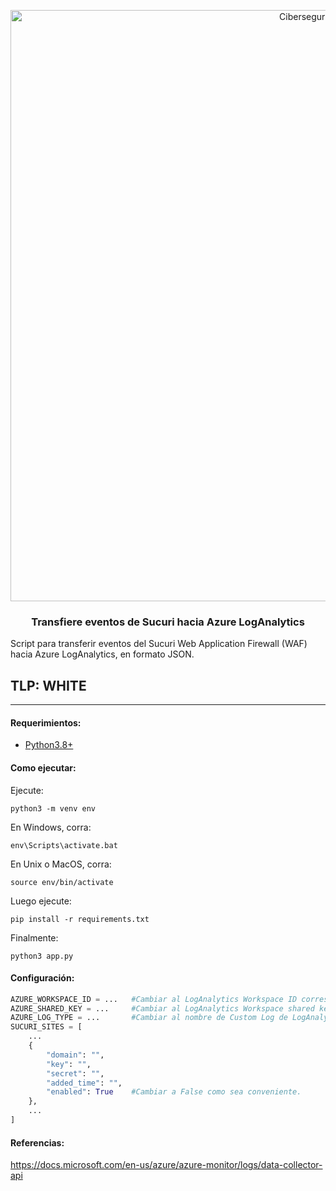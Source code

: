 <p align="center">
  <a href="https://github.com/othneildrew/Best-README-Template">
    <img width="946" alt="Ciberseguridad" src="https://user-images.githubusercontent.com/46871300/125079966-38ef8380-e092-11eb-9b5e-8bd0314d9274.PNG">
  </a>
 
   <h3 align="center">Transfiere eventos de Sucuri hacia Azure LogAnalytics</h3>

  <p>
  Script para transferir eventos del Sucuri Web Application Firewall (WAF) hacia Azure LogAnalytics, en formato JSON.
  </p>
</p>

## TLP: WHITE
---

#### Requerimientos:

* [Python3.8+](https://www.python.org/downloads/)

#### Como ejecutar:

Ejecute:

```
python3 -m venv env
```

En Windows, corra:

```
env\Scripts\activate.bat
```

En Unix o MacOS, corra:

```
source env/bin/activate
```

Luego ejecute:

```
pip install -r requirements.txt
```

Finalmente:

```
python3 app.py
```

#### Configuración:

```python
AZURE_WORKSPACE_ID = ...   #Cambiar al LogAnalytics Workspace ID correspondiente
AZURE_SHARED_KEY = ...     #Cambiar al LogAnalytics Workspace shared key correspondiente
AZURE_LOG_TYPE = ...       #Cambiar al nombre de Custom Log de LogAnalytics Workspace correspondiente
SUCURI_SITES = [
    ...
    {
        "domain": "",
        "key": "",
        "secret": "",
        "added_time": "",
        "enabled": True    #Cambiar a False como sea conveniente.
    },
    ...
]
```

#### Referencias:

https://docs.microsoft.com/en-us/azure/azure-monitor/logs/data-collector-api
